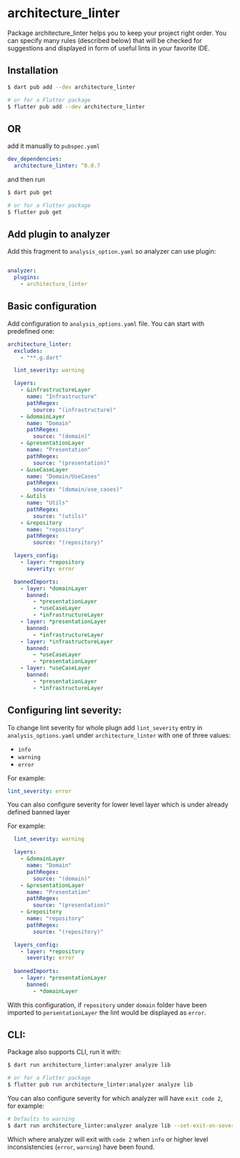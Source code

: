 <!-- 
This README describes the package. If you publish this package to pub.dev,
this README's contents appear on the landing page for your package.

For information about how to write a good package README, see the guide for
[writing package pages](https://dart.dev/guides/libraries/writing-package-pages). 

For general information about developing packages, see the Dart guide for
[creating packages](https://dart.dev/guides/libraries/create-library-packages)
and the Flutter guide for
[developing packages and plugins](https://flutter.dev/developing-packages). 
-->

# architecture_linter

Package architecture_linter helps you to keep your project right order. You can specify many rules (described below)
that will be checked for suggestions and displayed in form of useful lints in your favorite IDE.

## Installation

```sh
$ dart pub add --dev architecture_linter

# or for a Flutter package
$ flutter pub add --dev architecture_linter
```

## OR

add it manually to `pubspec.yaml`

```yaml
dev_dependencies:
  architecture_linter: ^0.0.7
```

and then run

```sh
$ dart pub get

# or for a Flutter package
$ flutter pub get
```

## Add plugin to analyzer

Add this fragment to `analysis_option.yaml` so analyzer can use plugin:

```yaml

analyzer:
  plugins:
    - architecture_linter
```

## Basic configuration

Add configuration to `analysis_options.yaml` file. You can start with predefined one:

```YAML
architecture_linter:
  excludes:
    - "**.g.dart"

  lint_severity: warning

  layers:
    - &infrastructureLayer
      name: "Infrastructure"
      pathRegex:
        source: "(infrastructure)"
    - &domainLayer
      name: "Domain"
      pathRegex:
        source: "(domain)"
    - &presentationLayer
      name: "Presentation"
      pathRegex:
        source: "(presentation)"
    - &useCaseLayer
      name: "Domain/UseCases"
      pathRegex:
        source: "(domain/use_cases)"
    - &utils
      name: "Utils"
      pathRegex:
        source: "(utils)"
    - &repository
      name: "repository"
      pathRegex:
        source: "(repository)"

  layers_config:
    - layer: *repository
      severity: error

  bannedImports:
    - layer: *domainLayer
      banned:
        - *presentationLayer
        - *useCaseLayer
        - *infrastructureLayer
    - layer: *presentationLayer
      banned:
        - *infrastructureLayer
    - layer: *infrastructureLayer
      banned:
        - *useCaseLayer
        - *presentationLayer
    - layer: *useCaseLayer
      banned:
        - *presentationLayer
        - *infrastructureLayer
```

## Configuring lint severity:

To change lint severity for whole plugn add `lint_severity` entry in `analysis_options.yaml` under `architecture_linter`
with one of three values:

- `info`
- `warning`
- `error`

For example:
```YAML
lint_severity: error
```

You can also configure severity for lower level layer which is under already defined banned layer 


For example:

```YAML
  lint_severity: warning

  layers:
    - &domainLayer
      name: "Domain"
      pathRegex:
        source: "(domain)"
    - &presentationLayer
      name: "Presentation"
      pathRegex:
        source: "(presentation)"
    - &repository
      name: "repository"
      pathRegex:
        source: "(repository)"

  layers_config:
    - layer: *repository
      severity: error
  
  bannedImports:
    - layer: *presentationLayer
      banned:
        - *domainLayer
```
With this configuration, if `repository` under `domain` folder have been imported to `persentationLayer` the lint would be displayed as `error`. 


## CLI:

Package also supports CLI, run it with: 

```sh
$ dart run architecture_linter:analyzer analyze lib 

# or for a Flutter package
$ flutter pub run architecture_linter:analyzer analyze lib
```
You can also configure severity for which analyzer will have `exit code 2`, for example:

```sh
# Defaults to warning 
$ dart run architecture_linter:analyzer analyze lib --set-exit-on-severity-level=info

```
Which where analyzer will exit with `code 2` when `info` or higher level inconsistencies (`error`, `warning`) have been found. 
